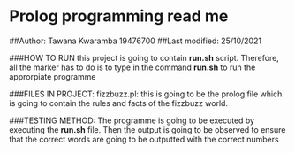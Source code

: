 # Prolog  programming read  me
##Author: Tawana Kwaramba 19476700 
##Last modified: 25/10/2021

###HOW TO RUN
    this project is going to contain **run.sh** script. Therefore, all the marker
    has to do is to type in the command **run.sh** to run the approrpiate 
    programme

###FILES IN PROJECT: 
	fizzbuzz.pl:
		this is going to be the prolog file which is going to contain the rules
		and facts of the fizzbuzz world.


###TESTING METHOD:
    The programme is going to be executed by executing the **run.sh** file. Then
    the output is going to be observed to ensure that the correct words are going
	to be outputted with the correct numbers
